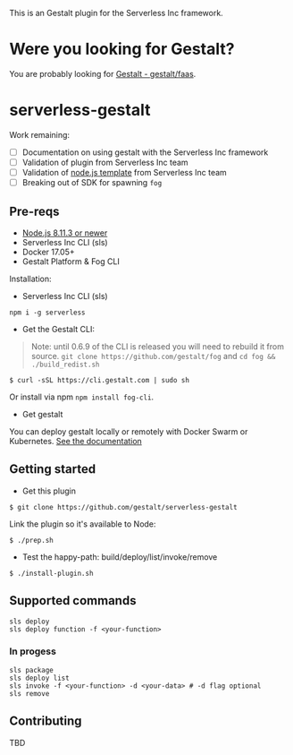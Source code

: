 This is an Gestalt plugin for the Serverless Inc framework.

# Were you looking for Gestalt?

You are probably looking for [Gestalt - gestalt/faas](https://github.com/gestalt/faas).

# serverless-gestalt
Work remaining:

* [ ] Documentation on using gestalt with the Serverless Inc framework
* [ ] Validation of plugin from Serverless Inc team
* [ ] Validation of [node.js template](https://github.com/gestalt/serverless-gestalt-nodejs) from Serverless Inc team
* [ ] Breaking out of SDK for spawning `fog`

## Pre-reqs

* [Node.js 8.11.3 or newer](https://nodejs.org/en/download/)
* Serverless Inc CLI (sls)
* Docker 17.05+
* Gestalt Platform & Fog CLI

Installation:

* Serverless Inc CLI (sls)

```
npm i -g serverless
```

* Get the Gestalt CLI:

> Note: until 0.6.9 of the CLI is released you will need to rebuild it from source. `git clone https://github.com/gestalt/fog` and `cd fog && ./build_redist.sh`

```
$ curl -sSL https://cli.gestalt.com | sudo sh
```

Or install via npm `npm install fog-cli`.

* Get gestalt

You can deploy gestalt locally or remotely with Docker Swarm or Kubernetes. [See the documentation](https://docs.gestalt.com/)

## Getting started

* Get this plugin

```
$ git clone https://github.com/gestalt/serverless-gestalt
```

Link the plugin so it's available to Node:

```
$ ./prep.sh
```

* Test the happy-path: build/deploy/list/invoke/remove

```
$ ./install-plugin.sh
```

## Supported commands

```
sls deploy
sls deploy function -f <your-function>
```
### In progess

```
sls package
sls deploy list
sls invoke -f <your-function> -d <your-data> # -d flag optional
sls remove
```

## Contributing
TBD